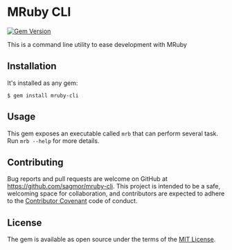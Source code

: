 # MRuby CLI

[![Gem Version][gem-badge]][gem-url]

This is a command line utility to ease development with MRuby

## Installation

It's installed as any gem:

    $ gem install mruby-cli

## Usage

This gem exposes an executable called `mrb` that can perform several task.
Run `mrb --help` for more details.

## Contributing

Bug reports and pull requests are welcome on GitHub at https://github.com/sagmor/mruby-cli. This project is intended to be a safe, welcoming space for collaboration, and contributors are expected to adhere to the [Contributor Covenant](http://contributor-covenant.org) code of conduct.


## License

The gem is available as open source under the terms of the [MIT License][license-url].

[gem-url]: https://rubygems.org/gems/mruby-cli
[gem-badge]: https://img.shields.io/gem/v/mruby-cli.svg
[license-url]: http://opensource.org/licenses/MIT
